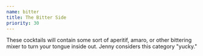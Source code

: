 ```yaml
---
name: bitter
title: The Bitter Side
priority: 30
---
```


These cocktails will contain some sort of aperitif, amaro,
or other bittering mixer to turn your tongue inside out.
Jenny considers this category "yucky."
